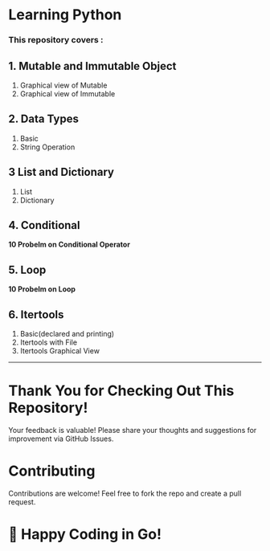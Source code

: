 # Learning Python
### This repository covers :

## 1. Mutable and Immutable Object
1. Graphical view of Mutable 
2. Graphical view of Immutable  

## 2. Data Types
1. Basic
2. String Operation 

## 3 List and Dictionary
1. List 
2. Dictionary

## 4. Conditional 
 **10 Probelm on Conditional Operator**

## 5. Loop
  **10 Probelm on Loop**
  
## 6. Itertools
1. Basic(declared and printing)
2. Itertools with File
3. Itertools Graphical View

---
# Thank You for Checking Out This Repository!
Your feedback is valuable! Please share your thoughts and suggestions for improvement via GitHub Issues.

# Contributing  
Contributions are welcome! Feel free to fork the repo and create a pull request.


# 🚀 Happy Coding in Go!
